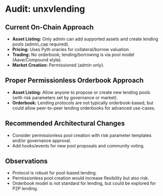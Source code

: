 # Audit: unxvlending

## Current On-Chain Approach
- **Asset Listing:** Only admin can add supported assets and create lending pools (admin_cap required).
- **Pricing:** Uses Pyth oracles for collateral/borrow valuation.
- **Trading:** No orderbook; lending/borrowing is via pool model (Aave/Compound style).
- **Market Creation:** Permissioned (admin only).

## Proper Permissionless Orderbook Approach
- **Asset Listing:** Allow anyone to propose or create new lending pools (with risk parameters set by governance or market).
- **Orderbook:** Lending protocols are not typically orderbook-based, but could allow peer-to-peer lending orderbooks for advanced use-cases.

## Recommended Architectural Changes
- Consider permissionless pool creation with risk parameter templates and/or governance approval.
- Add hooks/events for new pool proposals and community voting.

## Observations
- Protocol is robust for pool-based lending.
- Permissionless pool creation would increase flexibility but also risk.
- Orderbook model is not standard for lending, but could be explored for P2P lending. 